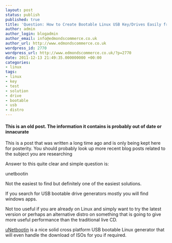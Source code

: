```yaml
---
layout: post
status: publish
published: true
title: 'Question: How to Create Bootable Linux USB Key/Drives Easily from Linux'
author: admin
author_login: blogadmin
author_email: info@edmondscommerce.co.uk
author_url: http://www.edmondscommerce.co.uk
wordpress_id: 2770
wordpress_url: http://www.edmondscommerce.co.uk/?p=2770
date: 2011-12-13 21:49:35.000000000 +00:00
categories:
- linux
tags:
- linux
- key
- test
- solution
- drive
- bootable
- usb
- distro
---
```

<div class="oldpost"><h4>This is an old post. The information it contains is probably out of date or innacurate</h4>
<p>
This is a post that was written a long time ago and is only being kept here for posterity.
You should probably look up more recent blog posts related to the subject you are researching
</p>
</div>
Answer to this quite clear and simple question is:

unetbootin

Not the easiest to find but definitely one of the easiest solutions.

If you search for USB bootable drive generators mostly you will find windows apps.

Not too useful if you are already on Linux and simply want to try the latest version or perhaps an alternative distro on something that is going to give more useful performance than the traditional live CD.

<a href="http://unetbootin.sourceforge.net/">uNetbootin</a> is a nice solid cross platform USB bootable Linux generator that will even handle the download of ISOs for you if required.

